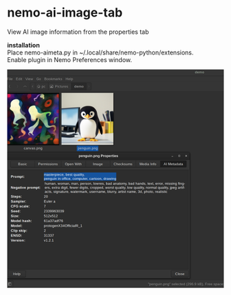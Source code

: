 # nemo-ai-image-tab
View AI image information from the properties tab

**installation**  
Place nemo-aimeta.py in ~/.local/share/nemo-python/extensions.  
Enable plugin in Nemo Preferences window.

![Screenshot](example.png)
